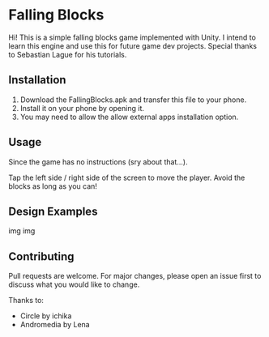 # Falling Blocks

Hi! This is a simple falling blocks game implemented with Unity. I intend to learn this engine and use this for future game dev projects. 
Special thanks to Sebastian Lague for his tutorials.

## Installation

1) Download the FallingBlocks.apk and transfer this file to your phone.
2) Install it on your phone by opening it.
3) You may need to allow the allow external apps installation option.

## Usage

Since the game has no instructions (sry about that...).
 
Tap the left side / right side of the screen to move the player. Avoid the blocks as long as you can!

## Design Examples

img
img

## Contributing
Pull requests are welcome. For major changes, please open an issue first to discuss what you would like to change.

Thanks to:
- Circle by ichika
- Andromedia by Lena